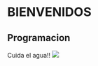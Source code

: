 # BIENVENIDOS 
## Programacion
Cuida el agua!! ![](https://concepto.de/wp-content/uploads/2018/02/agua-2-e1547573760814.jpg)
